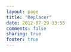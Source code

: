 ```yaml
---
layout: page
title: "Replacer"
date: 2012-07-29 13:55
comments: false
sharing: true
footer: true
---
```

